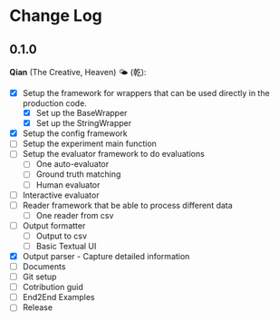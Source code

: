 # Change Log

## 0.1.0

**Qian** (The Creative, Heaven) 🌤️ (乾):

- [x] Setup the framework for wrappers that can be used directly
    in the production code.
    - [x] Set up the BaseWrapper
    - [x] Set up the StringWrapper
- [x] Setup the config framework
- [ ] Setup the experiment main function
- [ ] Setup the evaluator framework to do evaluations
    - [ ] One auto-evaluator
    - [ ] Ground truth matching
    - [ ] Human evaluator
- [ ] Interactive evaluator
- [ ] Reader framework that be able to process different data
    - [ ] One reader from csv
- [ ] Output formatter
    - [ ] Output to csv
    - [ ] Basic Textual UI
- [x] Output parser - Capture detailed information
- [ ] Documents
- [ ] Git setup
- [ ] Cotribution guid
- [ ] End2End Examples
- [ ] Release
